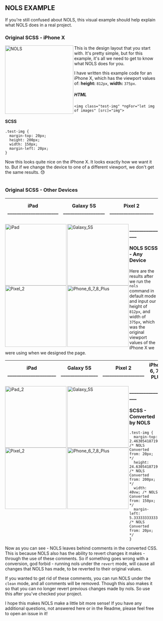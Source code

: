 ## NOLS EXAMPLE

If you're still confused about NOLS, this visual example should help explain what NOLS does in a real project.

### Original SCSS - iPhone X

<img src="https://i.imgur.com/haGjSPw.png" alt="NOLS" align="left" width="225">

This is the design layout that you start with. It's pretty simple, but for this example, it's all we need to get to know what NOLS does for you.

I have written this example code for an iPhone X, which has the viewport values of: **height:** `812px`, **width:** `375px`.

##### HTML
```
<img class="test-img" *ngFor="let img of images" [src]="img">
```
#### SCSS
```
.test-img {
  margin-top: 20px;
  height: 200px;
  width: 150px;
  margin-left: 20px;
}
```
Now this looks quite nice on the iPhone X. It looks exactly how we want it to. But if we change the device to one of a different viewport, we don't get the same results. :sweat: 
<br><br>


### Original SCSS - Other Devices

|iPad ______________________|Galaxy 5S __________________|Pixel 2 ___________________|iPhone 6, 7, 8 PLUS |
|-----------------|----------------------|:------------------:|:-------------------------------:|

<img src="https://i.imgur.com/ybUWGr1.png" alt="iPad" align="left" width="202">
<img src="https://i.imgur.com/y1k2uJW.png" alt="Galaxy_5S" align="left" width="202">
<img src="https://i.imgur.com/CuT4GgK.png" alt="Pixel_2" align="left" width="202">
<img src="https://i.imgur.com/Ewb751o.png" alt="iPhone_6_7_8_Plus" align="left" width="202">

<h3 align="left">_______________</h3>

### NOLS SCSS - Any Device

Here are the results after we run the `nols` command in default mode and input our height of `812px`, and width of `375px`, which was the original viewport values of the iPhone X we were using when we designed the page.

|iPad _____________________|Galaxy 5S ________________|Pixel 2 __________________|iPhone 6, 7, 8 PLUS |
|-----------------|----------------------|:------------------:|:-------------------------------:|

<img src="https://i.imgur.com/IHp7AJS.jpg" alt="iPad_2" align="left" width="202">
<img src="https://i.imgur.com/ttk40A8.png" alt="Galaxy_5S" align="left" width="202">
<img src="https://i.imgur.com/f6OLeeH.png" alt="Pixel_2" align="left" width="202">
<img src="https://i.imgur.com/Ka1KpYf.png" alt="iPhone_6_7_8_Plus" align="left" width="202">

<h3 align="left">_______________</h3>

### SCSS - Converted by NOLS

```
.test-img {
  margin-top: 2.4630541871921183vh; /* NOLS Converted from: 20px; */
  height: 24.63054187192118vh; /* NOLS Converted from: 200px; */
  width: 40vw; /* NOLS Converted from: 150px; */
  margin-left: 5.333333333333333vw; /* NOLS Converted from: 20px; */
}
```

Now as you can see -  NOLS leaves behind comments in the converted CSS. 
This is because NOLS also has the ability to revert changes it makes - through the use of these comments. 
So if something goes wrong with a conversion, god forbid - running nols under the `revert` mode, will cause all changes that NOLS has made, to be reverted to their original values.

If you wanted to get rid of these comments, you can run NOLS under the `clean` mode, and all comments will be removed. 
Though this also makes it so that you can no longer revert previous changes made by nols. So use this after you've checked your project.

I hope this makes NOLS make a little bit more sense! If you have any additional questions, not answered here or in the Readme, please feel free to open an issue in it!
